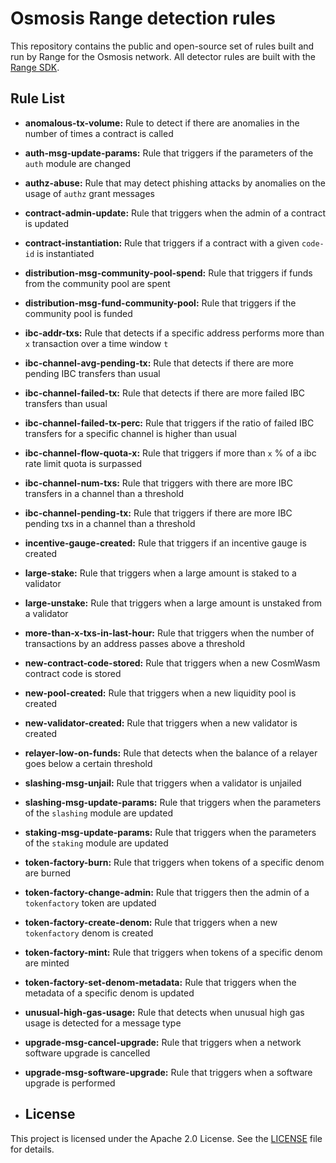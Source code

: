 # Osmosis Range detection rules
This repository contains the public and open-source set of rules built and run by Range for the Osmosis network. All detector rules are built with the [Range SDK](https://github.com/rangesecurity/range-sdk).

## Rule List
- **anomalous-tx-volume:** Rule to detect if there are anomalies in the number of times a contract is called
- **auth-msg-update-params:** Rule that triggers if the parameters of the `auth` module are changed
- **authz-abuse:** Rule that may detect phishing attacks by anomalies on the usage of `authz` grant messages
- **contract-admin-update:** Rule that triggers when the admin of a contract is updated
- **contract-instantiation:** Rule that triggers if a contract with a given `code-id` is instantiated
- **distribution-msg-community-pool-spend:** Rule that triggers if funds from the community pool are spent
- **distribution-msg-fund-community-pool:** Rule that triggers if the community pool is funded
- **ibc-addr-txs:** Rule that detects if a specific address performs more than `x` transaction over a time window `t`
- **ibc-channel-avg-pending-tx:** Rule that detects if there are more pending IBC transfers than usual
- **ibc-channel-failed-tx:** Rule that detects if there are more failed IBC transfers than usual
- **ibc-channel-failed-tx-perc:** Rule that triggers if the ratio of failed IBC transfers for a specific channel is higher than usual
- **ibc-channel-flow-quota-x:** Rule that triggers if more than `x` % of a ibc rate limit quota is surpassed
- **ibc-channel-num-txs:** Rule that triggers with there are more IBC transfers in a channel than a threshold
- **ibc-channel-pending-tx:** Rule that triggers if there are more IBC pending txs in a channel than a threshold
- **incentive-gauge-created:** Rule that triggers if an incentive gauge is created
- **large-stake:** Rule that triggers when a large amount is staked to a validator
- **large-unstake:** Rule that triggers when a large amount is unstaked from a validator
- **more-than-x-txs-in-last-hour:** Rule that triggers when the number of transactions by an address passes above a threshold
- **new-contract-code-stored:** Rule that triggers when a new CosmWasm contract code is stored
- **new-pool-created:** Rule that triggers when a new liquidity pool is created
- **new-validator-created:** Rule that triggers when a new validator is created
- **relayer-low-on-funds:** Rule that detects when the balance of a relayer goes below a certain threshold
- **slashing-msg-unjail:** Rule that triggers when a validator is unjailed
- **slashing-msg-update-params:** Rule that triggers when the parameters of the `slashing` module are updated
- **staking-msg-update-params:** Rule that triggers when the parameters of the `staking` module are updated
- **token-factory-burn:** Rule that triggers when tokens of a specific denom are burned
- **token-factory-change-admin:** Rule that triggers then the admin of a `tokenfactory` token are updated
- **token-factory-create-denom:** Rule that triggers when a new `tokenfactory` denom is created
- **token-factory-mint:** Rule that triggers when tokens of a specific denom are minted
- **token-factory-set-denom-metadata:** Rule that triggers when the metadata of a specific denom is updated
- **unusual-high-gas-usage:** Rule that detects when unusual high gas usage is detected for a message type
- **upgrade-msg-cancel-upgrade:** Rule that triggers when a network software upgrade is cancelled
- **upgrade-msg-software-upgrade:** Rule that triggers when a software upgrade is performed

- ## License

This project is licensed under the Apache 2.0 License. See the [LICENSE](link) file for details.
